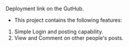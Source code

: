 Deployment link on the GutHub.

- This project contains the following features:
 1) Simple Login and posting capability.
 2) View and Comment on other people's posts.